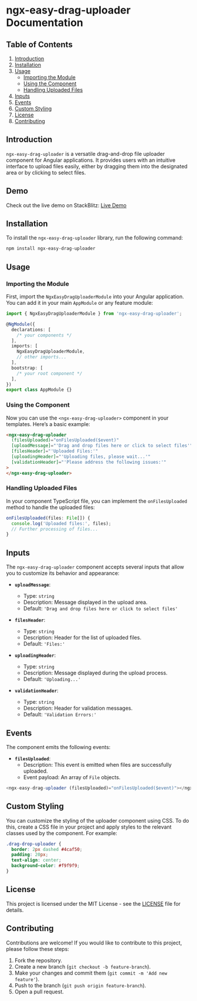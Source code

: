 # ngx-easy-drag-uploader Documentation

## Table of Contents

1. [Introduction](#introduction)
2. [Installation](#installation)
3. [Usage](#usage)
   - [Importing the Module](#importing-the-module)
   - [Using the Component](#using-the-component)
   - [Handling Uploaded Files](#handling-uploaded-files)
4. [Inputs](#inputs)
5. [Events](#events)
6. [Custom Styling](#custom-styling)
7. [License](#license)
8. [Contributing](#contributing)

## Introduction

`ngx-easy-drag-uploader` is a versatile drag-and-drop file uploader component for Angular applications. It provides users with an intuitive interface to upload files easily, either by dragging them into the designated area or by clicking to select files.

## Demo

Check out the live demo on StackBlitz: [Live Demo](https://stackblitz.com/~/github.com/abiamarulloh/example-ngx-easy-drag-uploader?file=src/app/app.component.html)

## Installation

To install the `ngx-easy-drag-uploader` library, run the following command:

```bash
npm install ngx-easy-drag-uploader
```

## Usage

### Importing the Module

First, import the `NgxEasyDragUploaderModule` into your Angular application. You can add it in your main `AppModule` or any feature module:

```typescript
import { NgxEasyDragUploaderModule } from 'ngx-easy-drag-uploader';

@NgModule({
  declarations: [
    /* your components */
  ],
  imports: [
    NgxEasyDragUploaderModule,
    // other imports...
  ],
  bootstrap: [
    /* your root component */
  ],
})
export class AppModule {}
```

### Using the Component

Now you can use the `<ngx-easy-drag-uploader>` component in your templates. Here’s a basic example:

```html
<ngx-easy-drag-uploader
  (filesUploaded)="onFilesUploaded($event)"
  [uploadMessage]="'Drag and drop files here or click to select files'"
  [filesHeader]="'Uploaded Files:'"
  [uploadingHeader]="'Uploading files, please wait...'"
  [validationHeader]="'Please address the following issues:'"
>
</ngx-easy-drag-uploader>
```

### Handling Uploaded Files

In your component TypeScript file, you can implement the `onFilesUploaded` method to handle the uploaded files:

```typescript
onFilesUploaded(files: File[]) {
  console.log('Uploaded files:', files);
  // Further processing of files...
}
```

## Inputs

The `ngx-easy-drag-uploader` component accepts several inputs that allow you to customize its behavior and appearance:

- **`uploadMessage`**:

  - Type: `string`
  - Description: Message displayed in the upload area.
  - Default: `'Drag and drop files here or click to select files'`

- **`filesHeader`**:

  - Type: `string`
  - Description: Header for the list of uploaded files.
  - Default: `'Files:'`

- **`uploadingHeader`**:

  - Type: `string`
  - Description: Message displayed during the upload process.
  - Default: `'Uploading...'`

- **`validationHeader`**:
  - Type: `string`
  - Description: Header for validation messages.
  - Default: `'Validation Errors:'`

## Events

The component emits the following events:

- **`filesUploaded`**:
  - Description: This event is emitted when files are successfully uploaded.
  - Event payload: An array of `File` objects.

```typescript
<ngx-easy-drag-uploader (filesUploaded)="onFilesUploaded($event)"></ngx-easy-drag-uploader>
```

## Custom Styling

You can customize the styling of the uploader component using CSS. To do this, create a CSS file in your project and apply styles to the relevant classes used by the component. For example:

```css
.drag-drop-uploader {
  border: 2px dashed #4caf50;
  padding: 20px;
  text-align: center;
  background-color: #f9f9f9;
}
```

## License

This project is licensed under the MIT License - see the [LICENSE](LICENSE) file for details.

## Contributing

Contributions are welcome! If you would like to contribute to this project, please follow these steps:

1. Fork the repository.
2. Create a new branch (`git checkout -b feature-branch`).
3. Make your changes and commit them (`git commit -m 'Add new feature'`).
4. Push to the branch (`git push origin feature-branch`).
5. Open a pull request.
